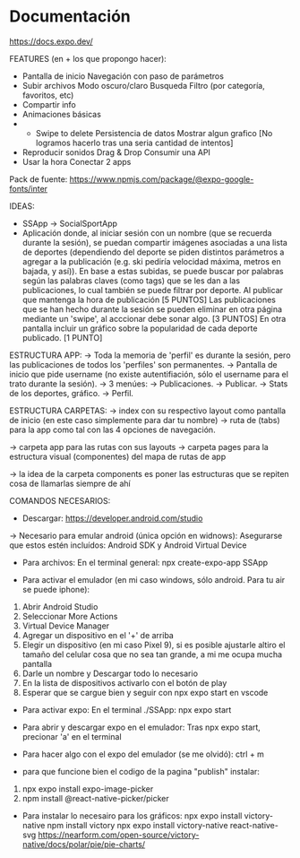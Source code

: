 # Documentación
https://docs.expo.dev/

FEATURES (en + los que propongo hacer):
+ Pantalla de inicio
Navegación con paso de parámetros
+ Subir archivos
Modo oscuro/claro
Busqueda
Filtro (por categoría, favoritos, etc)
+ Compartir info
+ Animaciones básicas
+ + Swipe to delete
Persistencia de datos
Mostrar algun grafico     [No logramos hacerlo tras una seria cantidad de intentos]
+ Reproducir sonidos
Drag & Drop
Consumir una API
+ Usar la hora
Conectar 2 apps

Pack de fuente:
https://www.npmjs.com/package/@expo-google-fonts/inter



IDEAS:
- SSApp -> SocialSportApp
- Aplicación donde, al iniciar sesión con un nombre (que se recuerda durante la sesión), se puedan compartir imágenes asociadas a una lista de deportes (dependiendo del deporte se piden distintos parámetros a agregar a la publicación (e.g. ski pediría velocidad máxima, metros en bajada, y así)). En base a estas subidas, se puede buscar por palabras según las palabras claves (como tags) que se les dan a las publicaciones, lo cual también se puede filtrar por deporte. Al publicar que mantenga la hora de publicación [5 PUNTOS]
Las publicaciones que se han hecho durante la sesión se pueden eliminar en otra página mediante un 'swipe', al acccionar debe sonar algo. [3 PUNTOS]
En otra pantalla incluir un gráfico sobre la popularidad de cada deporte publicado. [1 PUNTO]


ESTRUCTURA APP:
-> Toda la memoria de 'perfil' es durante la sesión, pero las publicaciones de todos los 'perfiles' son permanentes.
-> Pantalla de inicio que pide username (no existe autentifiación, sólo el username para el trato durante la sesión).
-> 3 menúes: 
    -> Publicaciones.
    -> Publicar.
    -> Stats de los deportes, gráfico.
    -> Perfil.

ESTRUCTURA CARPETAS:
-> index con su respectivo layout como pantalla de inicio (en este caso simplemente para dar tu nombre)
-> ruta de (tabs) para la app como tal con las 4 opciones de navegación.

-> carpeta app para las rutas con sus layouts
-> carpeta pages para la estructura visual (componentes) del mapa de rutas de app

-> la idea de la carpeta components es poner las estructuras que se repiten cosa de llamarlas siempre de ahí


COMANDOS NECESARIOS:

- Descargar:
https://developer.android.com/studio

-> Necesario para emular android (única opción en widnows): Asegurarse que estos estén incluídos: Android SDK y Android Virtual Device


- Para archivos: En el terminal general:
npx create-expo-app SSApp

- Para activar el emulador (en mi caso windows, sólo android. Para tu air se puede iphone):
1. Abrir Android Studio
2. Seleccionar More Actions
3. Virtual Device Manager
4. Agregar un dispositivo en el '+' de arriba
5. Elegir un dispositivo (en mi caso Pixel 9), si es posible ajustarle altiro el tamaño del celular cosa que no sea tan grande, a mi me ocupa mucha pantalla
6. Darle un nombre y Descargar todo lo necesario
7. En la lista de dispositivos activarlo con el botón de play
8. Esperar que se cargue bien y seguir con npx expo start en vscode

- Para activar expo: En el terminal ./SSApp:
npx expo start

- Para abrir y descargar expo en el emulador:
Tras npx expo start, precionar 'a' en el terminal


- Para hacer algo con el expo del emulador (se me olvidó):
ctrl + m

- para que funcione bien el codigo de la pagina "publish" instalar:
1. npx expo install expo-image-picker
2. npm install @react-native-picker/picker


- Para instalar lo necesairo para los gráficos:
npx expo install victory-native
npm install victory
npx expo install victory-native react-native-svg
https://nearform.com/open-source/victory-native/docs/polar/pie/pie-charts/



